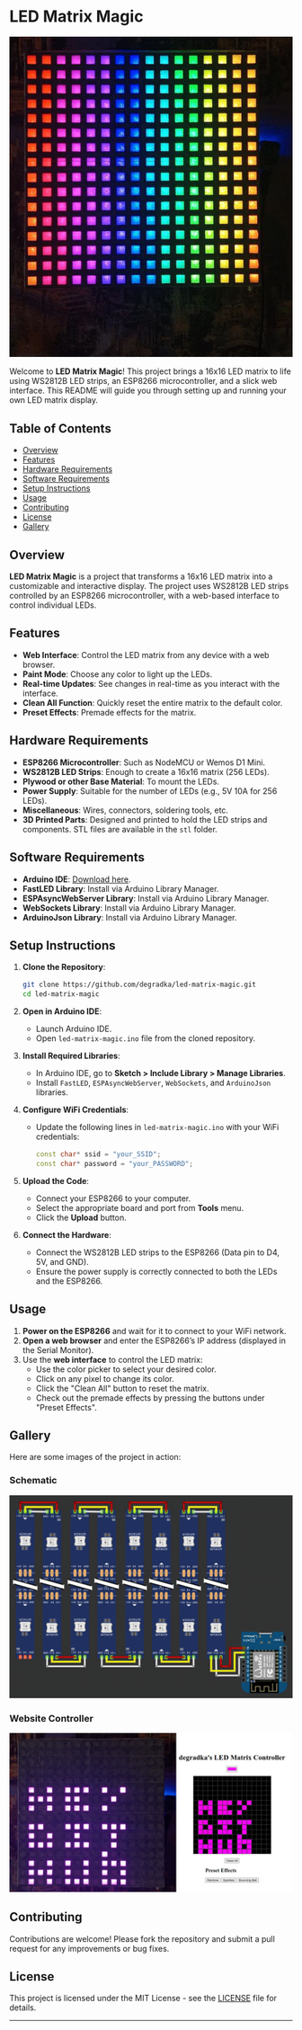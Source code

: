 # LED Matrix Magic

![Result](images/result.jpg)

Welcome to **LED Matrix Magic**! This project brings a 16x16 LED matrix to life using WS2812B LED strips, an ESP8266 microcontroller, and a slick web interface. This README will guide you through setting up and running your own LED matrix display.

## Table of Contents

- [Overview](#overview)
- [Features](#features)
- [Hardware Requirements](#hardware-requirements)
- [Software Requirements](#software-requirements)
- [Setup Instructions](#setup-instructions)
- [Usage](#usage)
- [Contributing](#contributing)
- [License](#license)
- [Gallery](#gallery)

## Overview

**LED Matrix Magic** is a project that transforms a 16x16 LED matrix into a customizable and interactive display. The project uses WS2812B LED strips controlled by an ESP8266 microcontroller, with a web-based interface to control individual LEDs.

## Features

- **Web Interface**: Control the LED matrix from any device with a web browser.
- **Paint Mode**: Choose any color to light up the LEDs.
- **Real-time Updates**: See changes in real-time as you interact with the interface.
- **Clean All Function**: Quickly reset the entire matrix to the default color.
- **Preset Effects**: Premade effects for the matrix.

## Hardware Requirements

- **ESP8266 Microcontroller**: Such as NodeMCU or Wemos D1 Mini.
- **WS2812B LED Strips**: Enough to create a 16x16 matrix (256 LEDs).
- **Plywood or other Base Material**: To mount the LEDs.
- **Power Supply**: Suitable for the number of LEDs (e.g., 5V 10A for 256 LEDs).
- **Miscellaneous**: Wires, connectors, soldering tools, etc.
- **3D Printed Parts**: Designed and printed to hold the LED strips and components. STL files are available in the `stl` folder.

## Software Requirements

- **Arduino IDE**: [Download here](https://www.arduino.cc/en/Main/Software).
- **FastLED Library**: Install via Arduino Library Manager.
- **ESPAsyncWebServer Library**: Install via Arduino Library Manager.
- **WebSockets Library**: Install via Arduino Library Manager.
- **ArduinoJson Library**: Install via Arduino Library Manager.

## Setup Instructions

1. **Clone the Repository**:
    ```sh
    git clone https://github.com/degradka/led-matrix-magic.git
    cd led-matrix-magic
    ```

2. **Open in Arduino IDE**:
    - Launch Arduino IDE.
    - Open `led-matrix-magic.ino` file from the cloned repository.

3. **Install Required Libraries**:
    - In Arduino IDE, go to **Sketch > Include Library > Manage Libraries**.
    - Install `FastLED`, `ESPAsyncWebServer`, `WebSockets`, and `ArduinoJson` libraries.

4. **Configure WiFi Credentials**:
    - Update the following lines in `led-matrix-magic.ino` with your WiFi credentials:
      ```cpp
      const char* ssid = "your_SSID";
      const char* password = "your_PASSWORD";
      ```

5. **Upload the Code**:
    - Connect your ESP8266 to your computer.
    - Select the appropriate board and port from **Tools** menu.
    - Click the **Upload** button.

6. **Connect the Hardware**:
    - Connect the WS2812B LED strips to the ESP8266 (Data pin to D4, 5V, and GND).
    - Ensure the power supply is correctly connected to both the LEDs and the ESP8266.

## Usage

1. **Power on the ESP8266** and wait for it to connect to your WiFi network.
2. **Open a web browser** and enter the ESP8266’s IP address (displayed in the Serial Monitor).
3. Use the **web interface** to control the LED matrix:
    - Use the color picker to select your desired color.
    - Click on any pixel to change its color.
    - Click the "Clean All" button to reset the matrix.
    - Check out the premade effects by pressing the buttons under "Preset Effects".

## Gallery

Here are some images of the project in action:

### Schematic
![Schematic](images/schematic.png)

### Website Controller
![Website Controller](images/website_controller.jpg)

## Contributing

Contributions are welcome! Please fork the repository and submit a pull request for any improvements or bug fixes.

## License

This project is licensed under the MIT License - see the [LICENSE](LICENSE) file for details.

---
